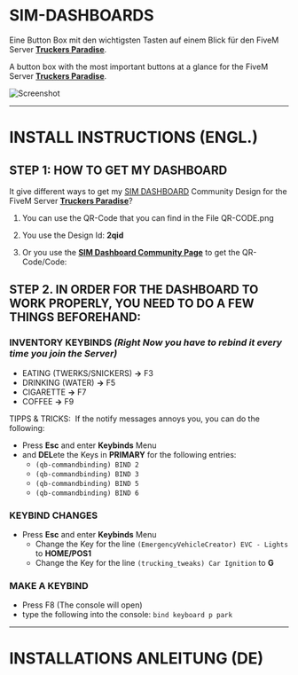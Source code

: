 # SIM-DASHBOARDS

Eine Button Box mit den wichtigsten Tasten auf einem Blick
für den FiveM Server [**Truckers Paradise**](https://discord.gg/4KEZ5EfShJ). 

A button box with the most important buttons at a glance
for the FiveM Server [**Truckers Paradise**](https://discord.gg/4KEZ5EfShJ).

![Screenshot](https://github.com/Ti-Mobeil/Truckers-Paradise-SIM-Dashboard/assets/8138954/338611ba-2a50-456a-a39c-4e8b37958ee2)

---


# INSTALL INSTRUCTIONS (ENGL.)

## STEP 1: HOW TO GET MY DASHBOARD

It give different ways to get my [SIM DASHBOARD](https://stryder-it.de/simdashboard/) Community Design
for the FiveM Server [**Truckers Paradise**](https://discord.gg/4KEZ5EfShJ)?

1. You can use the QR-Code that you can find in the File QR-CODE.png

2. You use the Design Id: **2qid**

3. Or you use the [**SIM Dashboard Community Page**](https://www.stryder-it.de/simdashboard/designs/view?id=2qid&lang=en_US) to get the QR-Code/Code:


## STEP 2. IN ORDER FOR THE DASHBOARD TO WORK PROPERLY, YOU NEED TO DO A FEW THINGS BEFOREHAND:

### INVENTORY KEYBINDS *(Right Now you have to rebind it every time you join the Server)*
- EATING (TWERKS/SNICKERS) **->** F3
- DRINKING (WATER) **->** F5
- CIGARETTE **->** F7
- COFFEE **->** F9

TIPPS & TRICKS:&nbsp;
If the notify messages annoys you, you can do the following:
- Press **Esc** and enter **Keybinds** Menu
- and **DEL**ete the Keys in **PRIMARY** for the following entries:
  - `(qb-commandbinding) BIND 2`
  - `(qb-commandbinding) BIND 3`
  - `(qb-commandbinding) BIND 5` 
  - `(qb-commandbinding) BIND 6` 

### KEYBIND CHANGES
- Press **Esc** and enter **Keybinds** Menu
  - Change the Key for the line `(EmergencyVehicleCreator) EVC - Lights` to **HOME/POS1**
  - Change the Key for the line `(trucking_tweaks) Car Ignition` to **G**

### MAKE A KEYBIND
- Press F8 (The console will open)
- type the following into the console: `bind keyboard p park`


---

# INSTALLATIONS ANLEITUNG (DE)
